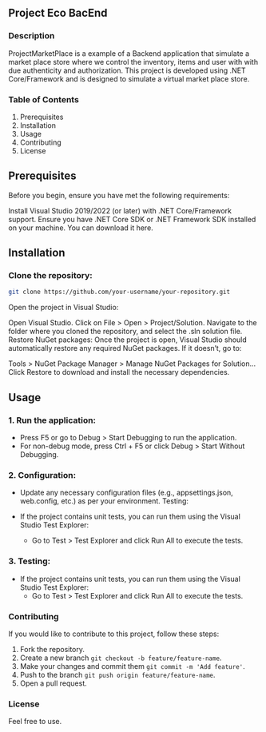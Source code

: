 ## Project Eco BacEnd

### Description
ProjectMarketPlace is a example of a Backend application that simulate a market place store where we control the inventory, items and user with with due authenticity and authorization.
This project is developed using .NET Core/Framework and is designed to simulate a virtual market place store.

### Table of Contents

1. Prerequisites
2. Installation
3. Usage
4. Contributing
5. License

## Prerequisites

Before you begin, ensure you have met the following requirements:

Install Visual Studio 2019/2022 (or later) with .NET Core/Framework support.
Ensure you have .NET Core SDK or .NET Framework SDK installed on your machine. You can download it here.

## Installation

### Clone the repository:

```bash
git clone https://github.com/your-username/your-repository.git
```
Open the project in Visual Studio:

Open Visual Studio.
Click on File > Open > Project/Solution.
Navigate to the folder where you cloned the repository, and select the .sln solution file.
Restore NuGet packages: Once the project is open, Visual Studio should automatically restore any required NuGet packages. If it doesn’t, go to:

Tools > NuGet Package Manager > Manage NuGet Packages for Solution...
Click Restore to download and install the necessary dependencies.

## Usage

### 1. Run the application:

* Press F5 or go to Debug > Start Debugging to run the application.
* For non-debug mode, press Ctrl + F5 or click Debug > Start Without Debugging.
  
### 2. Configuration:

* Update any necessary configuration files (e.g., appsettings.json, web.config, etc.) as per your environment.
Testing:

* If the project contains unit tests, you can run them using the Visual Studio Test Explorer:
    * Go to Test > Test Explorer and click Run All to execute the tests.

### 3. Testing:

* If the project contains unit tests, you can run them using the Visual Studio Test Explorer:
    * Go to Test > Test Explorer and click Run All to execute the tests.
  
### Contributing

If you would like to contribute to this project, follow these steps:

1. Fork the repository.
2. Create a new branch `git checkout -b feature/feature-name`.
3. Make your changes and commit them `git commit -m 'Add feature'`.
4. Push to the branch `git push origin feature/feature-name`.
5. Open a pull request.

### License

Feel free to use.
